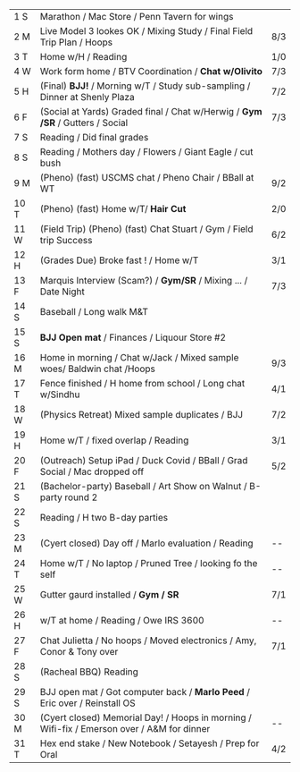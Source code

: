 |      |                                                                                            |     |
| ---- | ------------------------------------------------------------------------------------------ | --- |
| 1  S | Marathon / Mac Store / Penn Tavern for wings                                               |     |
| 2  M | Live Model 3 lookes OK / Mixing Study / Final Field Trip Plan / Hoops                      | 8/3 |
| 3  T | Home w/H / Reading                                                                         | 1/0 |
| 4  W | Work form home / BTV Coordination / **Chat w/Olivito**                                     | 7/3 |
| 5  H | (Final) **BJJ!** / Morning w/T / Study sub-sampling / Dinner at Shenly Plaza               | 7/2 |
| 6  F | (Social at Yards) Graded final / Chat w/Herwig / **Gym /SR** / Gutters / Social            | 7/3 |
| 7  S | Reading / Did final grades                                                                 |     |
| 8  S | Reading / Mothers day / Flowers / Giant Eagle / cut bush                                   |     |
| 9  M | (Pheno) (fast) USCMS chat / Pheno Chair / BBall at WT                                      | 9/2 |
| 10 T | (Pheno) (fast) Home w/T/ **Hair Cut**                                                      | 2/0 |
| 11 W | (Field Trip) (Pheno) (fast) Chat Stuart / Gym / Field trip Success                         | 6/2 |
| 12 H | (Grades Due) Broke fast ! / Home w/T                                                       | 3/1 |
| 13 F | Marquis Interview (Scam?) / **Gym/SR** / Mixing ... / Date Night                           | 7/3 |
| 14 S | Baseball / Long walk M&T                                                                   |     |
| 15 S | **BJJ Open mat** / Finances / Liquour Store #2                                             |     |
| 16 M | Home in morning / Chat w/Jack / Mixed sample woes/ Baldwin chat /Hoops                     | 9/3 |
| 17 T | Fence finished / H home from school / Long chat w/Sindhu                                   | 4/1 |
| 18 W | (Physics Retreat) Mixed sample duplicates / BJJ                                            | 7/2 |
| 19 H | Home w/T / fixed overlap / Reading                                                         | 3/1 |
| 20 F | (Outreach)  Setup iPad / Duck Covid / BBall / Grad Social / Mac dropped off                | 5/2 |
| 21 S | (Bachelor-party) Baseball / Art Show on Walnut / B-party round 2                           |     |
| 22 S | Reading / H two B-day parties                                                              |     |
| 23 M | (Cyert closed) Day off / Marlo evaluation / Reading                                        | --  |
| 24 T | Home w/T / No laptop / Pruned Tree / looking fo the self                                   | --  |
| 25 W | Gutter gaurd installed / **Gym / SR**                                                      | 7/1 |
| 26 H | w/T at home / Reading / Owe IRS 3600                                                       | --  |
| 27 F | Chat Julietta / No hoops / Moved electronics / Amy, Conor & Tony over                      | 7/1 |
| 28 S | (Racheal BBQ) Reading                                                                      |     |
| 29 S | BJJ open mat / Got computer back / **Marlo Peed** / Eric over / Reinstall OS               |     |
| 30 M | (Cyert closed) Memorial Day! / Hoops in morning / Wifi-fix / Emerson over / A&M for dinner | --  |
| 31 T | Hex end stake / New Notebook / Setayesh / Prep for Oral                                    | 4/2 |
